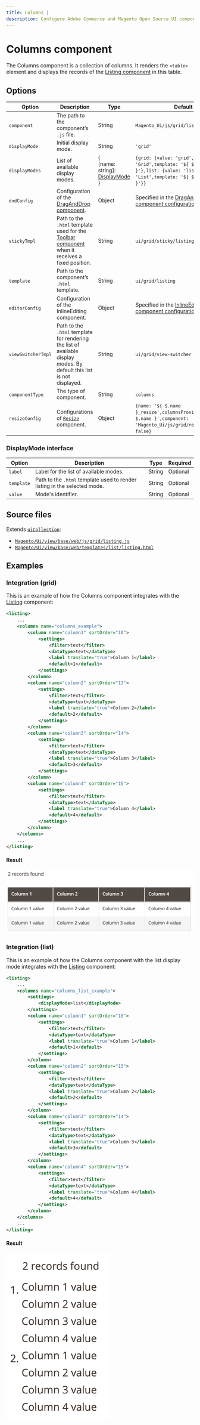 ```yaml
---
title: Columns |
description: Configure Adobe Commerce and Magento Open Source UI components and integrate them with other components.
---
```


# Columns component

The Columns component is a collection of columns. It renders the `<table>` element and displays the records of the [Listing component](listing-grid.md) in this table.

## Options

| Option | Description | Type | Default |
| --- | --- | --- | --- |
| `component` | The path to the component’s `.js` file. | String | `Magento_Ui/js/grid/listing` |
| `displayMode` | Initial display mode. | String | `'grid'` |
| `displayModes` | List of available display modes. | {<br />[name: string]: [DisplayMode](#displaymode-interface)<br />} |  `{grid: {value: 'grid',label: 'Grid',template: '${ $.template }'},list: {value: 'list',label: 'List',template: '${ $.listTemplate }'}}` |
| `dndConfig` | Configuration of the [DragAndDrop component](drag-and-drop.md). | Object | Specified in the [DragAndDrop component configuration](drag-and-drop.md). |
| `stickyTmpl` | Path to the `.html` template used for the [Toolbar component](toolbar.md) when it receives a fixed position. | String | `ui/grid/sticky/listing` |
| `template` | Path to the component’s `.html` template. | String | `ui/grid/listing` |
| `editorConfig` | Configuration of the InlineEditing component. | Object | Specified in the [InlineEditing component configuration](insert-listing.md). |
| `viewSwitcherTmpl` | Path to the `.html` template for rendering the list of available display modes. By default this list is not displayed. | String | `ui/grid/view-switcher` |
| `componentType` | The type of component. | String | `columns` |
| `resizeConfig` | Configurations of [`Resize`](https://github.com/magento/magento2/blob/2.4/app/code/Magento/Ui/view/base/web/js/grid/resize.js) component. | Object | `{name: '${ $.name }_resize',columnsProvider: '${ $.name }',component: 'Magento_Ui/js/grid/resize',enabled: false}` |

### DisplayMode interface

| Option | Description | Type | Required |
| --- | --- | --- | --- |
| `label` | Label for the list of available modes. | String | Optional |
| `template` | Path to the `.html` template used to render listing in the selected mode. | String | Optional |
| `value` | Mode's identifier. | String | Optional |

## Source files

Extends [`uiCollection`](../concepts/collection.md):

-  [`Magento/Ui/view/base/web/js/grid/listing.js`](https://github.com/magento/magento2/blob/2.4/app/code/Magento/Ui/view/base/web/js/grid/listing.js)
-  [`Magento/Ui/view/base/web/templates/list/listing.html`](https://github.com/magento/magento2/blob/2.4/app/code/Magento/Ui/view/base/web/templates/list/listing.html)

## Examples

### Integration (grid)

This is an example of how the Columns component integrates with the [Listing](listing-grid.md) component:

```xml
<listing>
    ...
    <columns name="columns_example">
        <column name="column1" sortOrder="10">
            <settings>
                <filter>text</filter>
                <dataType>text</dataType>
                <label translate="true">Column 1</label>
                <default>1</default>
            </settings>
        </column>
        <column name="column2" sortOrder="13">
            <settings>
                <filter>text</filter>
                <dataType>text</dataType>
                <label translate="true">Column 2</label>
                <default>2</default>
            </settings>
        </column>
        <column name="column3" sortOrder="14">
            <settings>
                <filter>text</filter>
                <dataType>text</dataType>
                <label translate="true">Column 3</label>
                <default>3</default>
            </settings>
        </column>
        <column name="column4" sortOrder="15">
            <settings>
                <filter>text</filter>
                <dataType>text</dataType>
                <label translate="true">Column 4</label>
                <default>4</default>
            </settings>
        </column>
    </columns>
    ...
</listing>
```

#### Result

![Columns Component Example](../../_images/ui-components/ui-columns-result.png)

### Integration (list)

This is an example of how the Columns component with the list display mode integrates with the [Listing](listing-grid.md) component:

```xml
<listing>
    ...
    <columns name="columns_list_example">
        <settings>
            <displayMode>list</displayMode>
        </settings>
        <column name="column1" sortOrder="10">
            <settings>
                <filter>text</filter>
                <dataType>text</dataType>
                <label translate="true">Column 1</label>
                <default>1</default>
            </settings>
        </column>
        <column name="column2" sortOrder="13">
            <settings>
                <filter>text</filter>
                <dataType>text</dataType>
                <label translate="true">Column 2</label>
                <default>2</default>
            </settings>
        </column>
        <column name="column3" sortOrder="14">
            <settings>
                <filter>text</filter>
                <dataType>text</dataType>
                <label translate="true">Column 3</label>
                <default>3</default>
            </settings>
        </column>
        <column name="column4" sortOrder="15">
            <settings>
                <filter>text</filter>
                <dataType>text</dataType>
                <label translate="true">Column 4</label>
                <default>4</default>
            </settings>
        </column>
    </columns>
    ...
</listing>
```

#### Result

![Columns List Component Example](../../_images/ui-components/ui-columns-list-result.png)
